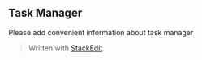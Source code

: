 ## Task Manager

 Please add convenient information about task manager

> Written with [StackEdit](https://stackedit.io/).
<!--stackedit_data:
eyJoaXN0b3J5IjpbMTkwOTAxODYzMSw3MzA5OTgxMTZdfQ==
-->